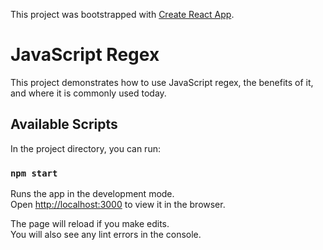 This project was bootstrapped with [Create React App](https://github.com/facebook/create-react-app).

# JavaScript Regex

This project demonstrates how to use JavaScript regex, the benefits of it, and where it is commonly used today.




## Available Scripts

In the project directory, you can run:

### `npm start`

Runs the app in the development mode.<br>
Open [http://localhost:3000](http://localhost:3000) to view it in the browser.

The page will reload if you make edits.<br>
You will also see any lint errors in the console.

